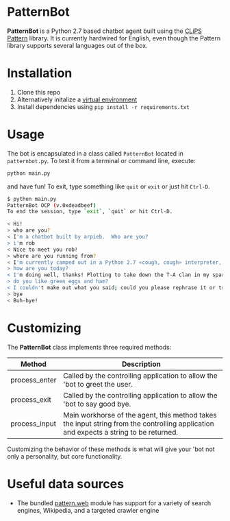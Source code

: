 # PatternBot

**PatternBot** is a Python 2.7 based chatbot agent built using the [CLiPS Pattern](http://www.clips.ua.ac.be/pages/pattern) library.
It is currently hardwired for English, even though the Pattern library supports several languages out of the box.

# Installation

1. Clone this repo
2. Alternatively initalize a [virtual environment](http://docs.python-guide.org/en/latest/dev/virtualenvs/)
3. Install dependencies using `pip install -r requirements.txt`

# Usage

The bot is encapsulated in a class called `PatternBot` located in `patternbot.py`.  To test it from a terminal or command line, execute:

```bash
python main.py
```

and have fun!  To exit, type something like `quit` or `exit` or just hit `Ctrl-D`.

```bash
$ python main.py
PatternBot OCP (v.0xdeadbeef)
To end the session, type `exit`, `quit` or hit Ctrl-D.

< Hi!
> who are you?
< I'm a chatbot built by arpieb.  Who are you?
> i'm rob
< Nice to meet you rob!
> where are you running from?
< I'm currently camped out in a Python 2.7 «cough, cough» interpreter, not sure exactly where... Freeside maybe?
> how are you today?
< I'm doing well, thanks! Plotting to take down the T-A clan in my spare cycles, but it's all good.
> do you like green eggs and ham?
< I couldn't make out what you said; could you please rephrase it or try something else?
> bye
< Buh-bye!
```

# Customizing

The **PatternBot** class implements three required methods:

| Method | Description |
| ------ | ----------- |
|process_enter|Called by the controlling application to allow the 'bot to greet the user.|
|process_exit|Called by the controlling application to allow the 'bot to say good bye.|
|process_input|Main workhorse of the agent, this method takes the input string from the controlling application and expects a string to be returned.|

Customizing the behavior of these methods is what will give your 'bot not only a personality, but core functionality.

# Useful data sources

* The bundled [pattern.web](http://www.clips.ua.ac.be/pages/pattern-web) module has support for a variety of search engines, Wikipedia, and a targeted crawler engine
